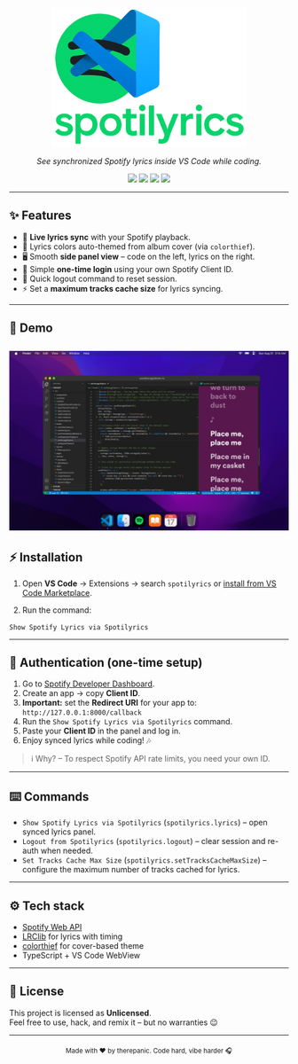 <div align="center">
  <br/>
  <img src="logo.png" width="350" alt="Spotilyrics logo"/>
  <p><i>See synchronized Spotify lyrics inside VS Code while coding.</i></p>
  <p>
    <a href="https://marketplace.visualstudio.com/items?itemName=therepanic.spotilyrics"><img src="https://img.shields.io/badge/VS%20Code-Extension-blue?style=flat&logo=visualstudiocode" /></a>
    <a href="https://developer.spotify.com/documentation/web-api"><img src="https://img.shields.io/badge/Spotify-API-1DB954?style=flat&logo=spotify" /></a>
    <a href="https://lrclib.net"><img src="https://img.shields.io/badge/Lyrics-LRClib-orange?style=flat" /></a>
    <a href="https://unlicense.org/"><img src="https://img.shields.io/badge/License-Unlicensed-red?style=flat" /></a>
  </p>
</div>

---

## ✨ Features

- 📌 **Live lyrics sync** with your Spotify playback.
- 🎨 Lyrics colors auto-themed from album cover (via `colorthief`).
- 🖥️ Smooth **side panel view** – code on the left, lyrics on the right.
- 🔑 Simple **one-time login** using your own Spotify Client ID.
- 🚪 Quick logout command to reset session.
- ⚡ Set a **maximum tracks cache size** for lyrics syncing.
---

## 📸 Demo

## <img src="demo.png"/>

## ⚡️ Installation

1. Open **VS Code** → Extensions → search `spotilyrics` or [install from VS Code Marketplace](https://marketplace.visualstudio.com/items?itemName=therepanic.spotilyrics).

2. Run the command:

```
Show Spotify Lyrics via Spotilyrics
```

---

## 🔑 Authentication (one-time setup)

1. Go to [Spotify Developer Dashboard](https://developer.spotify.com/dashboard).
2. Create an app → copy **Client ID**.
3. **Important:** set the **Redirect URI** for your app to: `http://127.0.0.1:8000/callback`
4. Run the `Show Spotify Lyrics via Spotilyrics` command.
5. Paste your **Client ID** in the panel and log in.
6. Enjoy synced lyrics while coding! 🎶

> ℹ️ Why? – To respect Spotify API rate limits, you need your own ID.

---

## ⌨️ Commands

- `Show Spotify Lyrics via Spotilyrics` (`spotilyrics.lyrics`) – open synced lyrics panel.
- `Logout from Spotilyrics` (`spotilyrics.logout`) – clear session and re-auth when needed.
- `Set Tracks Cache Max Size` (`spotilyrics.setTracksCacheMaxSize`) – configure the maximum number of tracks cached for lyrics.

---

## ⚙️ Tech stack

- [Spotify Web API](https://developer.spotify.com/documentation/web-api/)
- [LRClib](https://lrclib.net/) for lyrics with timing
- [colorthief](https://lokeshdhakar.com/projects/color-thief/) for cover-based theme
- TypeScript + VS Code WebView

---

## 📜 License

This project is licensed as **Unlicensed**.  
Feel free to use, hack, and remix it – but no warranties 😉

---

<div align="center">
<sub>Made with ❤️ by therepanic. Code hard, vibe harder 🎧</sub>
</div>
